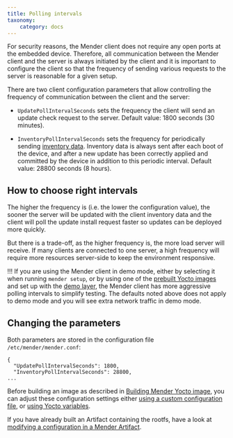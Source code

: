 ```yaml
---
title: Polling intervals
taxonomy:
    category: docs
---
```


For security reasons, the Mender client does not require any open ports at the embedded device.
Therefore, all communication between the Mender client and the server is always initiated by the client and
it is important to configure the client so that the frequency of sending various requests to the server is
reasonable for a given setup.

There are two client configuration parameters that allow controlling the frequency of communication between
the client and the server:

* `UpdatePollIntervalSeconds` sets the frequency the client will send an update check request to the server.
Default value: 1800 seconds (30 minutes).

* `InventoryPollIntervalSeconds` sets the frequency for periodically sending [inventory data](../../04.Inventory/docs.md).
Inventory data is always sent after each boot of the device, and after a new update has been
correctly applied and committed by the device in addition to this periodic interval.
Default value: 28800 seconds (8 hours).

## How to choose right intervals

The higher the frequency is (i.e. the lower the configuration value), the sooner the server will
be updated with the client inventory data and the client will poll the update install request faster
so updates can be deployed more quickly.

But there is a trade-off, as the higher frequency is, the more load server will receive.
If many clients are connected to one server, a high frequency
will require more resources server-side to keep the environment responsive.

!!! If you are using the Mender client in demo mode, either by selecting it when running `mender setup`, or by using one of the [prebuilt Yocto images](../../../08.Downloads/docs.md#disk-images) and set up with the [demo layer](../../../04.Artifacts/10.Yocto-project/01.Building/docs.md#adding-meta-mender-to-existing-yocto-project-environment), the Mender client has more aggressive polling intervals to simplify testing. The defaults noted above does not apply to demo mode and you will see extra network traffic in demo mode.


## Changing the parameters

Both parameters are stored in the configuration file `/etc/mender/mender.conf`:

```
{
  "UpdatePollIntervalSeconds": 1800,
  "InventoryPollIntervalSeconds": 28800,
...
```

Before building an image as described in [Building Mender Yocto
image](../../../04.Artifacts/10.Yocto-project/01.Building/docs.md), you can adjust these configuration settings
either [using a custom configuration file](..), or [using Yocto
variables](../../../04.Artifacts/10.Yocto-project/02.Image-configuration/docs.md#configuring-polling-intervals).

If you have already built an Artifact containing the rootfs, have a look at
[modifying a configuration in a Mender Artifact](../../../04.Artifacts/25.Modifying-a-Mender-Artifact/docs.md#modifying-a-configuration-file).
